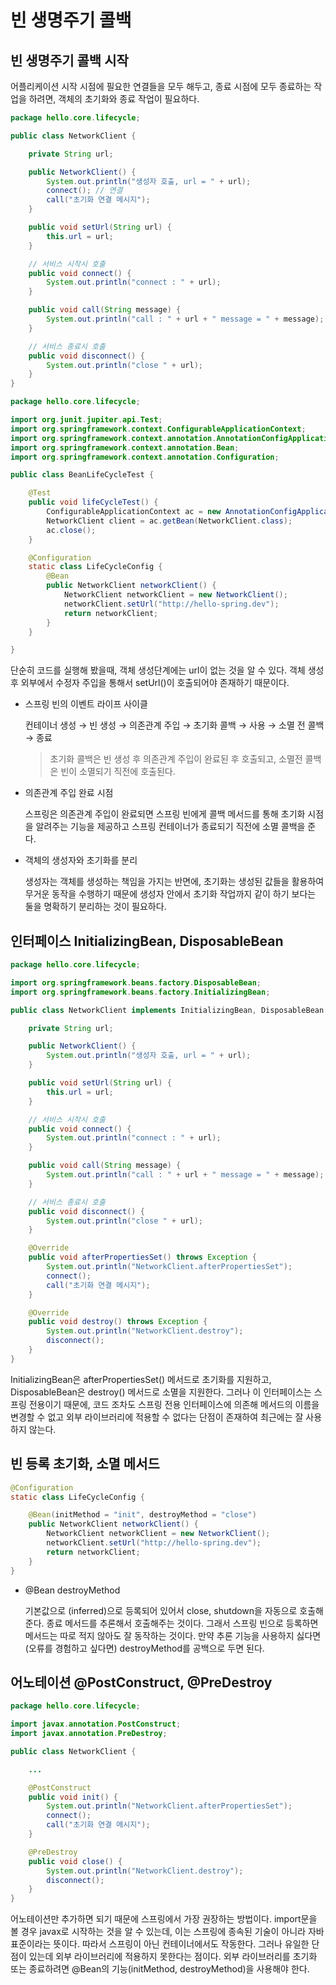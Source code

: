 # 빈 생명주기 콜백

## 빈 생명주기 콜백 시작

 어플리케이션 시작 시점에 필요한 연결들을 모두 해두고, 종료 시점에 모두 종료하는 작업을 하려면, 객체의 초기화와 종료 작업이 필요하다. 

```java
package hello.core.lifecycle;

public class NetworkClient {

    private String url;

    public NetworkClient() {
        System.out.println("생성자 호출, url = " + url);
        connect(); // 연결
        call("초기화 연결 메시지");
    }

    public void setUrl(String url) {
        this.url = url;
    }

    // 서비스 시작시 호출
    public void connect() {
        System.out.println("connect : " + url);
    }

    public void call(String message) {
        System.out.println("call : " + url + " message = " + message);
    }

    // 서비스 종료시 호출
    public void disconnect() {
        System.out.println("close " + url);
    }
}
```

```java
package hello.core.lifecycle;

import org.junit.jupiter.api.Test;
import org.springframework.context.ConfigurableApplicationContext;
import org.springframework.context.annotation.AnnotationConfigApplicationContext;
import org.springframework.context.annotation.Bean;
import org.springframework.context.annotation.Configuration;

public class BeanLifeCycleTest {

    @Test
    public void lifeCycleTest() {
        ConfigurableApplicationContext ac = new AnnotationConfigApplicationContext(LifeCycleConfig.class);
        NetworkClient client = ac.getBean(NetworkClient.class);
        ac.close();
    }

    @Configuration
    static class LifeCycleConfig {
        @Bean
        public NetworkClient networkClient() {
            NetworkClient networkClient = new NetworkClient();
            networkClient.setUrl("http://hello-spring.dev");
            return networkClient;
        }
    }

}
```

단순히 코드를 실행해 봤을때, 객체 생성단계에는 url이 없는 것을 알 수 있다. 객체 생성 후 외부에서 수정자 주입을 통해서 setUrl()이 호출되어야 존재하기 때문이다.

- 스프링 빈의 이벤트 라이프 사이클
    
    컨테이너 생성 → 빈 생성 → 의존관계 주입 → 초기화 콜백 → 사용 → 소멸 전 콜백 → 종료
    
    > 초기화 콜백은 빈 생성 후 의존관계 주입이 완료된 후 호출되고, 소멸전 콜백은 빈이 소멸되기 직전에 호출된다.
    > 
- 의존관계 주입 완료 시점
    
     스프링은 의존관계 주입이 완료되면 스프링 빈에게 콜백 메서드를 통해 초기화 시점을 알려주는 기능을 제공하고 스프링 컨테이너가 종료되기 직전에 소멸 콜백을 준다.
    
- 객체의 생성자와 초기화를 분리
    
     생성자는 객체를 생성하는 책임을 가지는 반면에, 초기화는 생성된 값들을 활용하여 무거운 동작을 수행하기 때문에 생성자 안에서 초기화 작업까지 같이 하기 보다는 둘을 명확하기 분리하는 것이 필요하다.
    

## 인터페이스 InitializingBean, DisposableBean

```java
package hello.core.lifecycle;

import org.springframework.beans.factory.DisposableBean;
import org.springframework.beans.factory.InitializingBean;

public class NetworkClient implements InitializingBean, DisposableBean {

    private String url;

    public NetworkClient() {
        System.out.println("생성자 호출, url = " + url);
    }

    public void setUrl(String url) {
        this.url = url;
    }

    // 서비스 시작시 호출
    public void connect() {
        System.out.println("connect : " + url);
    }

    public void call(String message) {
        System.out.println("call : " + url + " message = " + message);
    }

    // 서비스 종료시 호출
    public void disconnect() {
        System.out.println("close " + url);
    }

    @Override
    public void afterPropertiesSet() throws Exception {
        System.out.println("NetworkClient.afterPropertiesSet");
        connect();
        call("초기화 연결 메시지");
    }

    @Override
    public void destroy() throws Exception {
        System.out.println("NetworkClient.destroy");
        disconnect();
    }
}
```

 InitializingBean은 afterPropertiesSet() 메서드로 초기화를 지원하고, DisposableBean은 destroy() 메서드로 소멸을 지원한다. 그러나 이 인터페이스는 스프링 전용이기 때문에, 코드 조차도 스프링 전용 인터페이스에 의존해 메서드의 이름을 변경할 수 없고 외부 라이브러리에 적용할 수 없다는 단점이 존재하여 최근에는 잘 사용하지 않는다.

## 빈 등록 초기화, 소멸 메서드

```java
@Configuration
static class LifeCycleConfig {

    @Bean(initMethod = "init", destroyMethod = "close")
    public NetworkClient networkClient() {
        NetworkClient networkClient = new NetworkClient();
        networkClient.setUrl("http://hello-spring.dev");
        return networkClient;
    }
}
```

- @Bean destroyMethod
    
     기본값으로 (inferred)으로 등록되어 있어서 close, shutdown을 자동으로 호출해준다. 종료 메서드를 추론해서 호출해주는 것이다. 그래서 스프링 빈으로 등록하면 메서드는 따로 적지 않아도 잘 동작하는 것이다. 만약 추론 기능을 사용하지 싫다면(오류를 경험하고 싶다면) destroyMethod를 공백으로 두면 된다.
    

## 어노테이션 @PostConstruct, @PreDestroy

```java
package hello.core.lifecycle;

import javax.annotation.PostConstruct;
import javax.annotation.PreDestroy;

public class NetworkClient {

    ...

    @PostConstruct
    public void init() {
        System.out.println("NetworkClient.afterPropertiesSet");
        connect();
        call("초기화 연결 메시지");
    }

    @PreDestroy
    public void close() {
        System.out.println("NetworkClient.destroy");
        disconnect();
    }
}
```

 어노테이션만 추가하면 되기 때문에 스프링에서 가장 권장하는 방법이다. import문을 볼 경우 javax로 시작하는 것을 알 수 있는데, 이는 스프링에 종속된 기술이 아니라 자바 표준이라는 뜻이다. 따라서 스프링이 아닌 컨테이너에서도 작동한다. 그러나 유일한 단점이 있는데 외부 라이브러리에 적용하지 못한다는 점이다. 외부 라이브러리를 초기화 또는 종료하려면 @Bean의 기능(initMethod, destroyMethod)을 사용해야 한다.